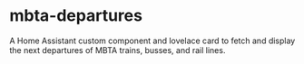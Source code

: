 # mbta-departures
A Home Assistant custom component and lovelace card to fetch and display the next departures of MBTA trains, busses, and rail lines.
